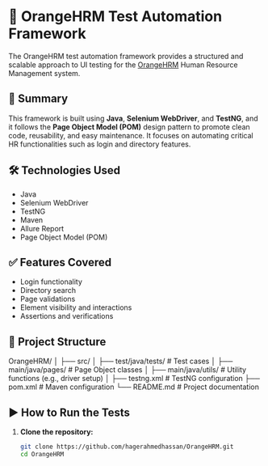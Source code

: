 # 🧪 OrangeHRM Test Automation Framework

The OrangeHRM test automation framework provides a structured and scalable approach to UI testing for the [OrangeHRM](https://www.orangehrm.com/) Human Resource Management system.

## 📌 Summary

This framework is built using **Java**, **Selenium WebDriver**, and **TestNG**, and it follows the **Page Object Model (POM)** design pattern to promote clean code, reusability, and easy maintenance. It focuses on automating critical HR functionalities such as login and directory features.

## 🛠 Technologies Used

- Java
- Selenium WebDriver
- TestNG
- Maven
- Allure Report
- Page Object Model (POM)

## ✅ Features Covered

- Login functionality
- Directory search
- Page validations
- Element visibility and interactions
- Assertions and verifications

## 📂 Project Structure

OrangeHRM/
│
├── src/
│ ├── test/java/tests/ # Test cases
│ ├── main/java/pages/ # Page Object classes
│ ├── main/java/utils/ # Utility functions (e.g., driver setup)
│
├── testng.xml # TestNG configuration
├── pom.xml # Maven configuration
└── README.md # Project documentation


## ▶️ How to Run the Tests

1. **Clone the repository:**

   ```bash
   git clone https://github.com/hagerahmedhassan/OrangeHRM.git
   cd OrangeHRM
